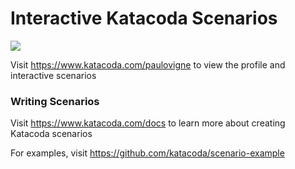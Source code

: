 # Interactive Katacoda Scenarios

[![](http://shields.katacoda.com/katacoda/paulovigne/count.svg)](https://www.katacoda.com/paulovigne "Get your profile on Katacoda.com")

Visit https://www.katacoda.com/paulovigne to view the profile and interactive scenarios

### Writing Scenarios
Visit https://www.katacoda.com/docs to learn more about creating Katacoda scenarios

For examples, visit https://github.com/katacoda/scenario-example

